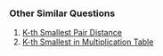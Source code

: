 
### Other Similar Questions
1. [K-th Smallest Pair Distance](https://leetcode.com/problems/find-k-th-smallest-pair-distance/)
2. [K-th Smallest in Multiplication Table](https://leetcode.com/problems/kth-smallest-number-in-multiplication-table/)
